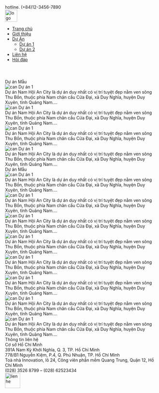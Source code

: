 <html lang="en">
<head>
    <meta charset="UTF-8">
    <link rel="stylesheet" href="css/css.css">
</head>
<body>
    <div class="hotline">
        <div class="hline">hotline. (+84)12-3456-7890</div> 
    </div>
    <nav class="menu">
        <div class="logo"><a href="ass/assignment.html"><img src="anh/hinhtron.jpg" alt="logo" width="40px"></a></div>
        <ul>
            <li><a href="assignment.html">Trang chủ</a></li>
            <li><a href="ass/banthan.html" >Giới thiệu</a></li>
            <li><a href="ass/duan.html">Dự Án</a>
                <ul>
                    <li><a href="ass/duan1.html" >Dự án 1</a></li>
                    <li><a href="ass/duan2.html" >Dự án 2</a></li>
                </ul>
             </li> 
            <li><a href="ass/lienhe.html">Liên hệ</a></li>
            <li><a href="ass/hoidap.html">Hỏi đáp</a></li>
        </ul>
    </nav>
    <header></header>
    <article>
            <div class="duan1">
            <div class="caption"> Dự án Mẫu </div> 
            <div class="noidung">
                <img src="anh/kitchen-1687121_1920.jpg" alt="can">
                    Dự án 1 <br>
                    Dự án Nam Hội An City là dự án duy nhất có vị trí tuyệt đẹp nằm ven sông Thu Bồn, thuộc phía Nam chân cầu Cửa Đại, xã Duy Nghĩa, huyện Duy Xuyên, tỉnh Quảng Nam....
                </div>
                <div class="noidung">
                    <img src="anh/kitchen-1687121_1920.jpg" alt="can">
                        Dự án 1 <br>
                        Dự án Nam Hội An City là dự án duy nhất có vị trí tuyệt đẹp nằm ven sông Thu Bồn, thuộc phía Nam chân cầu Cửa Đại, xã Duy Nghĩa, huyện Duy Xuyên, tỉnh Quảng Nam....
                    </div>
                    <div class="noidung">
                        <img src="anh/kitchen-1687121_1920.jpg" alt="can">
                            Dự án 1 <br>
                            Dự án Nam Hội An City là dự án duy nhất có vị trí tuyệt đẹp nằm ven sông Thu Bồn, thuộc phía Nam chân cầu Cửa Đại, xã Duy Nghĩa, huyện Duy Xuyên, tỉnh Quảng Nam....
                        </div>
                        <div class="noidung">
                            <img src="anh/kitchen-1687121_1920.jpg" alt="can">
                                Dự án 1 <br>
                                Dự án Nam Hội An City là dự án duy nhất có vị trí tuyệt đẹp nằm ven sông Thu Bồn, thuộc phía Nam chân cầu Cửa Đại, xã Duy Nghĩa, huyện Duy Xuyên, tỉnh Quảng Nam....
                            </div>
            </div>
    </article>
    <aside>
            <div class="caption"> Dự án Mẫu  </div> 
            <div class="noidung">
                <img src="anh/kitchen-1687121_1920.jpg" alt="can">
                    Dự án 1 <br>
                    Dự án Nam Hội An City là dự án duy nhất có vị trí tuyệt đẹp nằm ven sông Thu Bồn, thuộc phía Nam chân cầu Cửa Đại, xã Duy Nghĩa, huyện Duy Xuyên, tỉnh Quảng Nam....
                </div>
                <div class="noidung">
                    <img src="anh/kitchen-1687121_1920.jpg" alt="can">
                        Dự án 1 <br>
                        Dự án Nam Hội An City là dự án duy nhất có vị trí tuyệt đẹp nằm ven sông Thu Bồn, thuộc phía Nam chân cầu Cửa Đại, xã Duy Nghĩa, huyện Duy Xuyên, tỉnh Quảng Nam....
                    </div>
                    <div class="noidung">
                        <img src="anh/kitchen-1687121_1920.jpg" alt="can">
                            Dự án 1 <br>
                            Dự án Nam Hội An City là dự án duy nhất có vị trí tuyệt đẹp nằm ven sông Thu Bồn, thuộc phía Nam chân cầu Cửa Đại, xã Duy Nghĩa, huyện Duy Xuyên, tỉnh Quảng Nam....
                        </div>
                        <div class="noidung">
                            <img src="anh/kitchen-1687121_1920.jpg" alt="can">
                                Dự án 1 <br>
                                Dự án Nam Hội An City là dự án duy nhất có vị trí tuyệt đẹp nằm ven sông Thu Bồn, thuộc phía Nam chân cầu Cửa Đại, xã Duy Nghĩa, huyện Duy Xuyên, tỉnh Quảng Nam....
                            </div>
                            <div class="noidung">
                                <img src="anh/kitchen-1687121_1920.jpg" alt="can">
                                    Dự án 1 <br>
                                    Dự án Nam Hội An City là dự án duy nhất có vị trí tuyệt đẹp nằm ven sông Thu Bồn, thuộc phía Nam chân cầu Cửa Đại, xã Duy Nghĩa, huyện Duy Xuyên, tỉnh Quảng Nam....
                                </div>
                                <div class="noidung">
                                    <img src="anh/kitchen-1687121_1920.jpg" alt="can">
                                        Dự án 1 <br>
                                        Dự án Nam Hội An City là dự án duy nhất có vị trí tuyệt đẹp nằm ven sông Thu Bồn, thuộc phía Nam chân cầu Cửa Đại, xã Duy Nghĩa, huyện Duy Xuyên, tỉnh Quảng Nam....
                                    </div>
                                    <div class="noidung">
                                        <img src="anh/kitchen-1687121_1920.jpg" alt="can">
                                            Dự án 1 <br>
                                            Dự án Nam Hội An City là dự án duy nhất có vị trí tuyệt đẹp nằm ven sông Thu Bồn, thuộc phía Nam chân cầu Cửa Đại, xã Duy Nghĩa, huyện Duy Xuyên, tỉnh Quảng Nam....
                                        </div>
                                        <div class="noidung">
                                            <img src="anh/kitchen-1687121_1920.jpg" alt="can">
                                                Dự án 1 <br>
                                                Dự án Nam Hội An City là dự án duy nhất có vị trí tuyệt đẹp nằm ven sông Thu Bồn, thuộc phía Nam chân cầu Cửa Đại, xã Duy Nghĩa, huyện Duy Xuyên, tỉnh Quảng Nam....
                                            </div>
    </aside>
    <footer>
        <div class="thongtin">
        Thông tin liên hệ <br>
        Cơ sở Hồ Chí Minh <br>
        391A Nam Kỳ Khởi Nghĩa, Q. 3, TP. Hồ Chí Minh<br>
        778/B1 Nguyễn Kiệm, P.4, Q. Phú Nhuận, TP. Hồ Chí Minh<br>
        Toà nhà Innovation, lô 24, Công viên phần mềm Quang Trung, Quận 12, Hồ Chí Minh<br>
        (028) 3526 8799 – (028) 62523434
        </div>
    </footer>
    <div class="mua">
        <a href="ass/duan.html"><img src="anh/giohang2.png" alt="lienhe" width="50px"></a>
    </div>
    <script src="https://uhchat.net/code.php?f=8950f7"></script>
</body>
</html>
